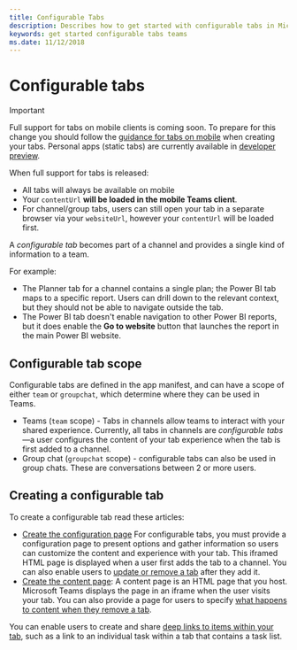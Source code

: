```yaml
---
title: Configurable Tabs
description: Describes how to get started with configurable tabs in Microsoft Teams
keywords: get started configurable tabs teams
ms.date: 11/12/2018
---
```


# Configurable tabs

> [!Important]
> Full support for tabs on mobile clients is coming soon. To prepare for this change you should follow the [guidance for tabs on mobile](~/resources/design/framework/tabs-mobile.md) when creating your tabs. Personal apps (static tabs) are currently available in [developer preview](~/resources/dev-preview/developer-preview-intro.md).
>
> When full support for tabs is released:
>
> * All tabs will always be available on mobile
> * Your `contentUrl` **will be loaded in the mobile Teams client**.
> * For channel/group tabs, users can still open your tab in a separate browser via your `websiteUrl`, however your `contentUrl` will be loaded first.

A *configurable tab* becomes part of a channel and provides a single kind of information to a team.

For example:

* The Planner tab for a channel contains a single plan; the Power BI tab maps to a specific report. Users can drill down to the relevant context, but they should not be able to navigate outside the tab.
* The Power BI tab doesn't enable navigation to other Power BI reports, but it does enable the **Go to website** button that launches the report in the main Power BI website.

## Configurable tab scope

Configurable tabs are defined in the app manifest, and can have a scope of either `team` or `groupchat`, which determine where they can be used in Teams.

* Teams (`team` scope) - Tabs in channels allow teams to interact with your shared experience. Currently, all tabs in channels are *configurable tabs*&mdash;a user configures the content of your tab experience when the tab is first added to a channel.
* Group chat (`groupchat` scope) - configurable tabs can also be used in group chats. These are conversations between 2 or more users.

## Creating a configurable tab

 To create a configurable tab read these articles:

* [Create the configuration page](~/concepts/tabs/tabs-configuration) For configurable tabs, you must provide a configuration page to present options and gather information so users can customize the content and experience with your tab. This iframed HTML page is displayed when a user first adds the tab to a channel. You can also enable users to [update or remove a tab](~/concepts/tabs/tabs-update-remove) after they add it.
* [Create the content page](~/concepts/tabs/tabs-content): A content page is an HTML page that you host. Microsoft Teams displays the page in an iframe when the user visits your tab. You can also provide a page for users to specify [what happens to content when they remove a tab](~/concepts/tabs/tabs-update-remove#removing-a-tab).

You can enable users to create and share [deep links to items within your tab](~/concepts/deep-links), such as a link to an individual task within a tab that contains a task list.

